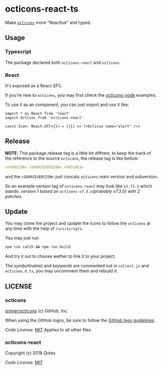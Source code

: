 # octicons-react-ts

Make [`octicons`](https://github.com/primer/octicons) more "Reactive" and typed.

## Usage

### Typescript

The package declared both `octicons-react` and `octicons`.

### React

It's exposed as a React SFC.

If you're new to `octicons`, you may first check the [octicons-node](https://github.com/primer/octicons/blob/master/lib/octicons_node/README.md) examples.

To use it as an component, you can just import and use it like:

```tsx
import * as React from 'react'
import Octicon from 'octicons-react'

const Icon: React.SFC<{}> = ({}) => (<Octicon name="alert" />)
```

## Release

**NOTE**: This package release tag is a little bit diffrent, to keep the track of the reference to the source `octicons`, the release tag is like bellow:

```yml
v<VERSION>.<SOURCEVERSION>.<PATCHES>
```

and the `<SOURCEVERSION>` just concats `octicons` main version and subversion.

So an example version tag of `octicons-react` may look like `v1.73.2` which stands: *version 1 based on `octicons-v7.3.x`(probably v7.3.0) with 2 patches*.

## Update

You may clone the project and update the icons to follow the `octicons` at any time with the help of `/src/scripts`.

You may just run

```bash
npm run catch && npm run build
```

And try it out to choose wether to link it to your project.

The *symbol*(name) and *keywords* are commented out in `collect.js` and `octicons.d.ts`, you may uncomment them and rebuild it.

## LICENSE

### octicons

[primer/octicons](https://github.com/primer/octicons) (c) GitHub, Inc.

When using the GitHub logos, be sure to follow the [GitHub logo guidelines](https://github.com/logos).

_Code License:_ [MIT](https://github.com/primer/octicons/blob/master/LICENSE)
Applies to all other files

### octicons-react

Copyright (c) 2018 Qotes

_Code License:_ [MIT](./LICENSE)
